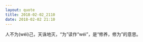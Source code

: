 ```yaml
---
layout: quote
title: 2018-02-02_2110
date: 2018-02-02 21:10
---
```


人不为(wéi)己，天诛地灭，“为”读作“wéi”，是“修养，修为”的意思。